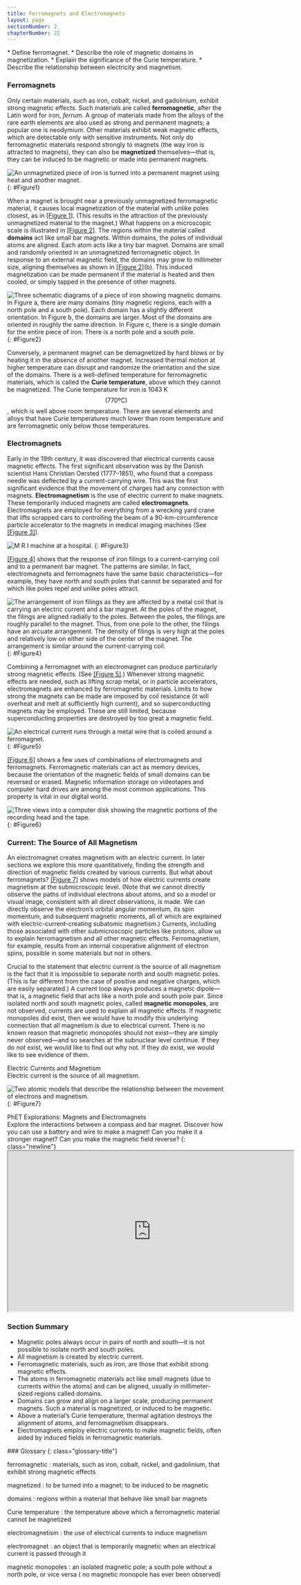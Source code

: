 ```yaml
---
title: Ferromagnets and Electromagnets
layout: page
sectionNumber: 2
chapterNumber: 22
---
```


<div class="abstract" markdown="1">
* Define ferromagnet.
* Describe the role of magnetic domains in magnetization.
* Explain the significance of the Curie temperature.
* Describe the relationship between electricity and magnetism.
</div>

### Ferromagnets

Only certain materials, such as iron, cobalt, nickel, and gadolinium, exhibit
strong magnetic effects. Such materials are called **ferromagnetic**, after the
Latin word for iron, *ferrum*. A group of materials made from the alloys of the
rare earth elements are also used as strong and permanent magnets; a popular one
is neodymium. Other materials exhibit weak magnetic effects, which are
detectable only with sensitive instruments. Not only do ferromagnetic materials
respond strongly to magnets (the way iron is attracted to magnets), they can
also be **magnetized** themselves—that is, they can be induced to be magnetic or
made into permanent magnets.

![An unmagnetized piece of iron is turned into a permanent magnet using heat and another magnet.](../resources/Figure_22_02_01.jpg "An unmagnetized piece of iron is placed between two magnets, heated, and then cooled, or simply tapped when cold. The iron becomes a permanent magnet with the poles aligned as shown: its south pole is adjacent to the north pole of the original magnet, and its north pole is adjacent to the south pole of the original magnet. Note that there are attractive forces between the magnets.")
{: #Figure1}

When a magnet is brought near a previously unmagnetized ferromagnetic material,
it causes local magnetization of the material with unlike poles closest, as
in [[Figure 1]](#Figure1). (This results in the attraction of the previously
unmagnetized material to the magnet.) What happens on a microscopic scale is
illustrated in [[Figure 2]](#Figure2). The regions within the material called **domains** act like small bar magnets. Within domains, the poles of individual
atoms are aligned. Each atom acts like a tiny bar magnet. Domains are small and
randomly oriented in an unmagnetized ferromagnetic object. In response to an
external magnetic field, the domains may grow to millimeter size, aligning
themselves as shown in [[Figure 2]](#Figure2)(b). This induced magnetization can
be made permanent if the material is heated and then cooled, or simply tapped in
the presence of other magnets.

![Three schematic diagrams of a piece of iron showing magnetic domains. In Figure a, there are many domains (tiny magnetic regions, each with a north pole and a south pole). Each domain has a slightly different orientation. In Figure b, the domains are larger. Most of the domains are oriented in roughly the same direction. In Figure c, there is a single domain for the entire piece of iron. There is a north pole and a south pole.](../resources/Figure_22_02_02.jpg "(a) An unmagnetized piece of iron (or other ferromagnetic material) has randomly oriented domains. (b) When magnetized by an external field, the domains show greater alignment, and some grow at the expense of others. Individual atoms are aligned within domains; each atom acts like a tiny bar magnet.")
{: #Figure2}

Conversely, a permanent magnet can be demagnetized by hard blows or by heating
it in the absence of another magnet. Increased thermal motion at higher
temperature can disrupt and randomize the orientation and the size of the
domains. There is a well-defined temperature for ferromagnetic materials, which
is called the **Curie temperature**, above which they cannot be magnetized. The
Curie temperature for iron is 1043 K $$\left(770 \text{ºC}\right) $$ , which is
well above room temperature. There are several elements and alloys that have
Curie temperatures much lower than room temperature and are ferromagnetic only
below those temperatures.

### Electromagnets

Early in the 19th century, it was discovered that electrical currents cause
magnetic effects. The first significant observation was by the Danish scientist
Hans Christian Oersted (1777–1851), who found that a compass needle was
deflected by a current-carrying wire. This was the first significant evidence
that the movement of charges had any connection with magnets. **Electromagnetism** is the use of electric current to make magnets. These
temporarily induced magnets are called **electromagnets**. Electromagnets are
employed for everything from a wrecking yard crane that lifts scrapped cars to
controlling the beam of a 90-km-circumference particle accelerator to the
magnets in medical imaging machines (See [[Figure 3]](#Figure3)).

![M R I machine at a hospital.](../resources/Figure_22_02_03.jpg "Instrument for magnetic resonance imaging (MRI). The device uses a superconducting cylindrical coil for the main magnetic field. The patient goes into this &#x201C;tunnel&#x201D; on the gurney. (credit: Bill McChesney, Flickr)")
{: #Figure3}

[[Figure 4]](#Figure4) shows that the response of iron filings to a
current-carrying coil and to a permanent bar magnet. The patterns are similar.
In fact, electromagnets and ferromagnets have the same basic characteristics—for
example, they have north and south poles that cannot be separated and for which
like poles repel and unlike poles attract.

![The arrangement of iron filings as they are affected by a metal coil that is carrying an electric current and a bar magnet. At the poles of the magnet, the filings are aligned radially to the poles. Between the poles, the filings are roughly parallel to the magnet. Thus, from one pole to the other, the filings have an arcuate arrangement. The density of filings is very high at the poles and relatively low on either side of the center of the magnet. The arrangement is similar around the current-carrying coil.](../resources/Figure_22_02_04.jpg "Iron filings near (a) a current-carrying coil and (b) a magnet act like tiny compass needles, showing the shape of their fields. Their response to a current-carrying coil and a permanent magnet is seen to be very similar, especially near the ends of the coil and the magnet.")
{: #Figure4}

Combining a ferromagnet with an electromagnet can produce particularly strong
magnetic effects. (See [[Figure 5]](#Figure5).) Whenever strong magnetic effects
are needed, such as lifting scrap metal, or in particle accelerators,
electromagnets are enhanced by ferromagnetic materials. Limits to how strong the
magnets can be made are imposed by coil resistance (it will overheat and melt at
sufficiently high current), and so superconducting magnets may be employed.
These are still limited, because superconducting properties are destroyed by too
great a magnetic field.

![An electrical current runs through a metal wire that is coiled around a ferromagnet.](../resources/Figure_22_02_05.jpg "An electromagnet with a ferromagnetic core can produce very strong magnetic effects. Alignment of domains in the core produces a magnet, the poles of which are aligned with the electromagnet.")
{: #Figure5}

[[Figure 6]](#Figure6) shows a few uses of combinations of electromagnets and
ferromagnets. Ferromagnetic materials can act as memory devices, because the
orientation of the magnetic fields of small domains can be reversed or erased.
Magnetic information storage on videotapes and computer hard drives are among
the most common applications. This property is vital in our digital world.

![Three views into a computer disk showing the magnetic portions of the recording head and the tape.](../resources/Figure_22_02_06.jpg "An electromagnet induces regions of permanent magnetism on a floppy disk coated with a ferromagnetic material. The information stored here is digital (a region is either magnetic or not); in other applications, it can be analog (with a varying strength), such as on audiotapes.")
{: #Figure6}

### Current: The Source of All Magnetism

An electromagnet creates magnetism with an electric current. In later sections
we explore this more quantitatively, finding the strength and direction of
magnetic fields created by various currents. But what about
ferromagnets? [[Figure 7]](#Figure7) shows models of how electric currents
create magnetism at the submicroscopic level. (Note that we cannot directly
observe the paths of individual electrons about atoms, and so a model or visual
image, consistent with all direct observations, is made. We can directly observe
the electron’s orbital angular momentum, its spin momentum, and subsequent
magnetic moments, all of which are explained with electric-current-creating
subatomic magnetism.) Currents, including those associated with other
submicroscopic particles like protons, allow us to explain ferromagnetism and
all other magnetic effects. Ferromagnetism, for example, results from an
internal cooperative alignment of electron spins, possible in some materials but
not in others.

Crucial to the statement that electric current is the source of all magnetism is
the fact that it is impossible to separate north and south magnetic poles. (This
is far different from the case of positive and negative charges, which are
easily separated.) A current loop always produces a magnetic dipole—that is, a
magnetic field that acts like a north pole and south pole pair. Since isolated
north and south magnetic poles, called **magnetic monopoles**, are not observed,
currents are used to explain all magnetic effects. If magnetic monopoles did
exist, then we would have to modify this underlying connection that all
magnetism is due to electrical current. There is no known reason that magnetic
monopoles should not exist—they are simply never observed—and so searches at the
subnuclear level continue. If they do *not* exist, we would like to find out why
not. If they *do* exist, we would like to see evidence of them.

<div class="note" data-has-label="true" data-label="" markdown="1">
<div class="title">
Electric Currents and Magnetism
</div>
Electric current is the source of all magnetism.

</div>

![Two atomic models that describe the relationship between the movement of electrons and magnetism.](../resources/Figure_22_02_07.jpg "(a) In the planetary model of the atom, an electron orbits a nucleus, forming a closed-current loop and producing a magnetic field with a north pole and a south pole. (b) Electrons have spin and can be crudely pictured as rotating charge, forming a current that produces a magnetic field with a north pole and a south pole. Neither the planetary model nor the image of a spinning electron is completely consistent with modern physics. However, they do provide a useful way of understanding phenomena. ")
{: #Figure7}

<div class="note" data-has-label="true" class="interactive" data-label="" markdown="1">
<div class="title">
PhET Explorations: Magnets and Electromagnets
</div>
Explore the interactions between a compass and bar magnet. Discover how you can use a battery and wire to make a magnet! Can you make it a stronger magnet? Can you make the magnetic field reverse?
{: class="newline"}

<div class="media"  data-alt="magnets and electromagnets">
<iframe width="660" height="371.4" src="https://veillette.github.io/simulations/magnets-and-electromagnets/#sim-bar-magnet"></iframe>
</div>
</div>

### Section Summary

* Magnetic poles always occur in pairs of north and south—it is not possible to
  isolate north and south poles.
* All magnetism is created by electric current.
* Ferromagnetic materials, such as iron, are those that exhibit strong magnetic
  effects.
* The atoms in ferromagnetic materials act like small magnets (due to currents
  within the atoms) and can be aligned, usually in millimeter-sized regions
  called domains.
* Domains can grow and align on a larger scale, producing permanent magnets.
  Such a material is magnetized, or induced to be magnetic.
* Above a material’s Curie temperature, thermal agitation destroys the alignment
  of atoms, and ferromagnetism disappears.
* Electromagnets employ electric currents to make magnetic fields, often aided
  by induced fields in ferromagnetic materials.

<div class="glossary" markdown="1">
### Glossary
{: class="glossary-title"}

ferromagnetic
: materials, such as iron, cobalt, nickel, and gadolinium, that exhibit strong
magnetic effects

magnetized
: to be turned into a magnet; to be induced to be magnetic

domains
: regions within a material that behave like small bar magnets

Curie temperature
: the temperature above which a ferromagnetic material cannot be magnetized

electromagnetism
: the use of electrical currents to induce magnetism

electromagnet
: an object that is temporarily magnetic when an electrical current is passed
through it

magnetic monopoles
: an isolated magnetic pole; a south pole without a north pole, or vice versa (
no magnetic monopole has ever been observed)

</div>
